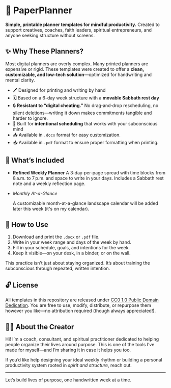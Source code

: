 # 📅 PaperPlanner

**Simple, printable planner templates for mindful productivity.**
Created to support creatives, coaches, faith leaders, spiritual entrepreneurs, and anyone seeking structure without screens.

## ✨ Why These Planners?

Most digital planners are overly complex. Many printed planners are expensive or rigid. These templates were created to offer a **clean, customizable, and low-tech solution**—optimized for handwriting and mental clarity.

* 🖊️ Designed for printing and writing by hand
* 🗓️ Based on a 6-day week structure with a **movable Sabbath rest day**
* 🔒 **Resistant to “digital cheating.”** No drag‑and‑drop rescheduling, no silent deletions—writing it down makes commitments tangible and harder to ignore.
* 🧠 Built for **intentional scheduling** that works with your subconscious mind
* 📥 Available in `.docx` format for easy customization.
* 📥 Available in `.pdf` format to ensure proper formatting when printing.

## 📂 What’s Included

* **Refined Weekly Planner**
  A 3‑day‑per‑page spread with time blocks from 8 a.m. to 7 p.m. and space to write in your days. Includes a Sabbath rest note and a weekly reflection page.
* *Monthly At-a-Glance*

  A customizable month-at-a-glance landscape calendar will be added later this week (it's on my calendar).

## 🔄 How to Use

1. Download and print the `.docx` or `.pdf` file.
2. Write in your week range and days of the week by hand.
3. Fill in your schedule, goals, and intentions for the week.
4. Keep it visible—on your desk, in a binder, or on the wall.

This practice isn’t just about staying organized. It’s about training the subconscious through repeated, written intention.

## 🔓 License

All templates in this repository are released under [CC0 1.0 Public Domain Dedication](https://creativecommons.org/publicdomain/zero/1.0/).
You are free to use, modify, distribute, or repurpose them however you like—no attribution required (though always appreciated!).

## 🙋‍♂️ About the Creator

Hi! I’m a coach, consultant, and spiritual practitioner dedicated to helping people organize their lives around purpose. This is one of the tools I’ve made for myself—and I’m sharing it in case it helps you too.

If you’d like help designing your ideal weekly rhythm or building a personal productivity system rooted in *spirit and structure*, reach out.

---

Let’s build lives of purpose, one handwritten week at a time.
